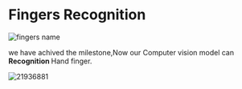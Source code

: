 # Fingers Recognition

![fingers name](https://user-images.githubusercontent.com/75518471/149620257-1c4033e1-eccc-494a-b707-7ff377e2d508.jpg)


we have achived the milestone,Now our Computer vision model can <b> Recognition </b> Hand finger.

![21936881](https://user-images.githubusercontent.com/75518471/149620299-eb57c419-9cdd-4d57-837d-d2404ba2334a.jpg)
